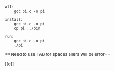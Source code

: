 ```
all:
	gcc pi.c -o pi
	
install:
	gcc pi.c -o pi
	cp pi ../bin
	
run:
	gcc pi.c -o pi
	./pi
```

==Need to use TAB for spaces ellers will be error==

[[c]]